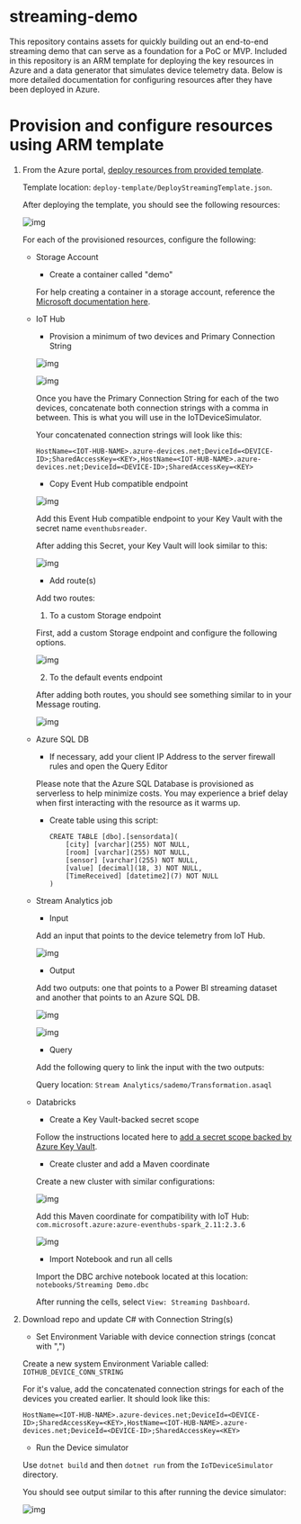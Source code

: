 # streaming-demo

This repository contains assets for quickly building out an end-to-end streaming demo that can serve as a foundation for a PoC or MVP. Included in this repository is an ARM template for deploying the key resources in Azure and a data generator that simulates device telemetry data. Below is more detailed documentation for configuring resources after they have been deployed in Azure.

# Provision and configure resources using ARM template

1. From the Azure portal, [deploy resources from provided template](https://docs.microsoft.com/en-us/azure/azure-resource-manager/templates/quickstart-create-templates-use-the-portal#edit-and-deploy-the-template). 
	
	Template location: `deploy-template/DeployStreamingTemplate.json`.
	
	After deploying the template, you should see the following resources:
	
	![img](https://github.com/GLRAzure/streaming-demo/blob/master/img/template-resources-01.png)
	
	For each of the provisioned resources, configure the following:

    * Storage Account
			
      * Create a container called "demo"
      
      For help creating a container in a storage account, reference the [Microsoft documentation here](https://docs.microsoft.com/en-us/azure/storage/blobs/storage-quickstart-blobs-portal#create-a-container).
      
    * IoT Hub
			
      * Provision a minimum of two devices and Primary Connection String
      
      ![img](https://github.com/GLRAzure/streaming-demo/blob/master/img/iot-devices.png)
      
      ![img](https://github.com/GLRAzure/streaming-demo/blob/master/img/iot-device-keys-2.png)
      
      Once you have the Primary Connection String for each of the two devices, concatenate both connection strings with a comma in between. This is what you will use in the IoTDeviceSimulator.
      
      Your concatenated connection strings will look like this:
      
      `HostName=<IOT-HUB-NAME>.azure-devices.net;DeviceId=<DEVICE-ID>;SharedAccessKey=<KEY>,HostName=<IOT-HUB-NAME>.azure-devices.net;DeviceId=<DEVICE-ID>;SharedAccessKey=<KEY>`
      
      * Copy Event Hub compatible endpoint
      
      ![img](https://github.com/GLRAzure/streaming-demo/blob/master/img/iot-event-hub.png)
      
      Add this Event Hub compatible endpoint to your Key Vault with the secret name `eventhubsreader`.
      
      After adding this Secret, your Key Vault will look similar to this:
      
      ![img](https://github.com/GLRAzure/streaming-demo/blob/master/img/kv-secret.png)
      
      * Add route(s)
      
      Add two routes:  
      
      1. To a custom Storage endpoint
      
      First, add a custom Storage endpoint and configure the following options.
      
      ![img](https://github.com/GLRAzure/streaming-demo/blob/master/img/storage-endpoint.png)
      
      2. To the default events endpoint
      
      After adding both routes, you should see something similar to in your Message routing.
      
      ![img](https://github.com/GLRAzure/streaming-demo/blob/master/img/iot-routes.png)
      
    * Azure SQL DB
    
      * If necessary, add your client IP Address to the server firewall rules and open the Query Editor

      Please note that the Azure SQL Database is provisioned as serverless to help minimize costs. You may experience a brief delay when first interacting with the resource as it warms up.

      * Create table using this script:

		```
		CREATE TABLE [dbo].[sensordata](
			[city] [varchar](255) NOT NULL,
			[room] [varchar](255) NOT NULL,
			[sensor] [varchar](255) NOT NULL,
			[value] [decimal](18, 3) NOT NULL,
			[TimeReceived] [datetime2](7) NOT NULL
		)
		```
      
    * Stream Analytics job
    
      * Input
      
      Add an input that points to the device telemetry from IoT Hub.
      
      ![img](https://github.com/GLRAzure/streaming-demo/blob/master/img/sa-input.png)
      
      * Output
      
      Add two outputs: one that points to a Power BI streaming dataset and another that points to an Azure SQL DB.
      
      ![img](https://github.com/GLRAzure/streaming-demo/blob/master/img/sa-powerbi-output.png)
      
      ![img](https://github.com/GLRAzure/streaming-demo/blob/master/img/sa-sql-output.png)
      
      * Query
      
      Add the following query to link the input with the two outputs:
      
      Query location: `Stream Analytics/sademo/Transformation.asaql`
      
    * Databricks
    
    
      * Create a Key Vault-backed secret scope
      
      Follow the instructions located here to [add a secret scope backed by Azure Key Vault](https://docs.microsoft.com/en-us/azure/databricks/security/secrets/secret-scopes#--create-an-azure-key-vault-backed-secret-scope).
      
      * Create cluster and add a Maven coordinate
      
      Create a new cluster with similar configurations:
      
      ![img](https://github.com/GLRAzure/streaming-demo/blob/master/img/adb-cluster.png)
      
      Add this Maven coordinate for compatibility with IoT Hub: `com.microsoft.azure:azure-eventhubs-spark_2.11:2.3.6`
      
      ![img](https://github.com/GLRAzure/streaming-demo/blob/master/img/adb-maven.png)
      
      * Import Notebook and run all cells
      
      Import the DBC archive notebook located at this location: `notebooks/Streaming Demo.dbc`
      
      After running the cells, select `View: Streaming Dashboard`.
			
2. Download repo and update C# with Connection String(s)
	
    * Set Environment Variable with device connection strings (concat with ",")
    
    Create a new system Environment Variable called: `IOTHUB_DEVICE_CONN_STRING`
    
    For it's value, add the concatenated connection strings for each of the devices you created earlier. It should look like this:
    
    `HostName=<IOT-HUB-NAME>.azure-devices.net;DeviceId=<DEVICE-ID>;SharedAccessKey=<KEY>,HostName=<IOT-HUB-NAME>.azure-devices.net;DeviceId=<DEVICE-ID>;SharedAccessKey=<KEY>`
    
    * Run the Device simulator
    
    Use `dotnet build` and then `dotnet run` from the `IoTDeviceSimulator` directory.
    
    You should see output similar to this after running the device simulator:
    
    ![img](https://github.com/GLRAzure/streaming-demo/blob/master/img/device-output.png)
